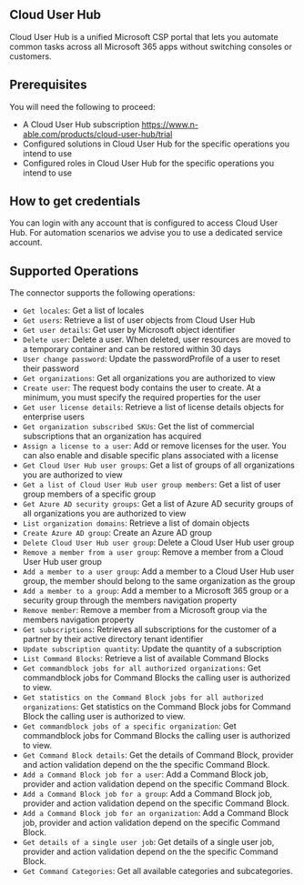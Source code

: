 ## Cloud User Hub
Cloud User Hub is a unified Microsoft CSP portal that lets you automate common tasks across all Microsoft 365 apps without switching consoles or customers.

## Prerequisites
You will need the following to proceed:
* A Cloud User Hub subscription https://www.n-able.com/products/cloud-user-hub/trial
* Configured solutions in Cloud User Hub for the specific operations you intend to use
* Configured roles in Cloud User Hub for the specific operations you intend to use

## How to get credentials
You can login with any account that is configured to access Cloud User Hub. For automation scenarios we advise you to use a dedicated service account.

## Supported Operations
The connector supports the following operations:
* `Get locales`: Get a list of locales
* `Get users`: Retrieve a list of user objects from Cloud User Hub
* `Get user details`: Get user by Microsoft object identifier
* `Delete user`: Delete a user. When deleted, user resources are moved to a temporary container and can be restored within 30 days
* `User change password`: Update the passwordProfile of a user to reset their password
* `Get organizations`: Get all organizations you are authorized to view
* `Create user`: The request body contains the user to create. At a minimum, you must specify the required properties for the user
* `Get user license details`: Retrieve a list of license details objects for enterprise users
* `Get organization subscribed SKUs`: Get the list of commercial subscriptions that an organization has acquired
* `Assign a license to a user`: Add or remove licenses for the user. You can also enable and disable specific plans associated with a license
* `Get Cloud User Hub user groups`: Get a list of groups of all organizations you are authorized to view
* `Get a list of Cloud User Hub user group members`: Get a list of user group members of a specific group
* `Get Azure AD security groups`: Get a list of Azure AD security groups of all organizations you are authorized to view
* `List organization domains`: Retrieve a list of domain objects
* `Create Azure AD group`: Create an Azure AD group
* `Delete Cloud User Hub user group`: Delete a Cloud User Hub user group
* `Remove a member from a user group`: Remove a member from a Cloud User Hub user group
* `Add a member to a user group`: Add a member to a Cloud User Hub user group, the member should belong to the same organization as the group
* `Add a member to a group`: Add a member to a Microsoft 365 group or a security group through the members navigation property
* `Remove member`: Remove a member from a Microsoft group via the members navigation property
* `Get subscriptions`: Retrieves all subscriptions for the customer of a partner by their active directory tenant identifier
* `Update subscription quantity`: Update the quantity of a subscription
* `List Command Blocks`: Retrieve a list of available Command Blocks
* `Get commandblock jobs for all authorized organizations`: Get commandblock jobs for Command Blocks the calling user is authorized to view.
* `Get statistics on the Command Block jobs for all authorized organizations`: Get statistics on the Command Block jobs for Command Block the calling user is authorized to view.
* `Get commandblock jobs of a specific organization`: Get commandblock jobs for Command Blocks the calling user is authorized to view.
* `Get Command Block details`: Get the details of Command Block, provider and action validation depend on the the specific Command Block.
* `Add a Command Block job for a user`: Add a Command Block job, provider and action validation depend on the specific Command Block.
* `Add a Command Block job for a group`: Add a Command Block job, provider and action validation depend on the specific Command Block.
* `Add a Command Block job for an organization`: Add a Command Block job, provider and action validation depend on the specific Command Block.
* `Get details of a single user job`: Get details of a single user job, provider and action validation depend on the the specific Command Block.
* `Get Command Categories`: Get all available categories and subcategories.











